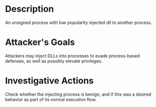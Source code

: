 # Description
An unsigned process with low popularity injected dll to another process.
# Attacker's Goals
Attackers may inject DLLs into processes to evade process-based defenses, as well as possibly elevate privileges.
# Investigative Actions
Check whether the injecting process is benign, and if this was a desired behavior as part of its normal execution flow.
